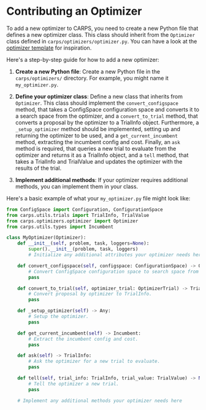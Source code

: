 # Contributing an Optimizer

To add a new optimizer to CARPS, you need to create a new Python file that defines a new optimizer 
class. This class should inherit from the `Optimizer` class defined in 
`carps/optimizers/optimizer.py`. You can have a look at the 
[optimizer template](https://github.com/automl/CARP-S-template/blob/main/my-optimizer.py) 
for inspiration.

Here's a step-by-step guide for how to add a new optimizer:

1. **Create a new Python file**: 
Create a new Python file in the `carps/optimizers/` directory.
For example, you might name it `my_optimizer.py`.

2. **Define your optimizer class**:
Define a new class that inherits from `Optimizer`. This class should implement the 
`convert_configspace` method, that takes a ConfigSpace configuration space and converts it to 
a search space from the optimizer, and a `convert_to_trial` method, that converts a proposal by 
the optimizer to a TrialInfo object. Furthermore, a `_setup_optimizer` method should be implemented,
setting up and returning the optimizer to be used, and a `get_current_incumbent` method, extracting 
the incumbent config and cost. Finally, an `ask` method is required, that 
queries a new trial to evaluate from the optimizer and returns it as a TrialInfo object, and a 
`tell` method, that takes a TrialInfo and TrialValue and updates the optimizer with the results of 
the trial.

4. **Implement additional methods**:
If your optimizer requires additional methods, you can implement them in your class. 

Here's a basic example of what your `my_optimizer.py` file might look like:

```python
from ConfigSpace import Configuration, ConfigurationSpace
from carps.utils.trials import TrialInfo, TrialValue
from carps.optimizers.optimizer import Optimizer
from carps.utils.types import Incumbent

class MyOptimizer(Optimizer):
    def __init__(self, problem, task, loggers=None):
        super().__init__(problem, task, loggers)
        # Initialize any additional attributes your optimizer needs here

    def convert_configspace(self, configspace: ConfigurationSpace) -> OptimizerSearchSpace:
        # Convert ConfigSpace configuration space to search space from optimizer.
        pass

    def convert_to_trial(self, optimizer_trial: OptimizerTrial) -> TrialInfo:
        # Convert proposal by optimizer to TrialInfo.
        pass

    def _setup_optimizer(self) -> Any:
        # Setup the optimizer.
        pass

    def get_current_incumbent(self) -> Incumbent:
        # Extract the incumbent config and cost.
        pass

    def ask(self) -> TrialInfo:
        # Ask the optimizer for a new trial to evaluate.
        pass

    def tell(self, trial_info: TrialInfo, trial_value: TrialValue) -> None:
        # Tell the optimizer a new trial.
        pass

    # Implement any additional methods your optimizer needs here
```
